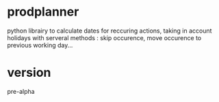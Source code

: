 prodplanner
===========

python librairy to calculate dates for reccuring actions, taking in account holidays with serveral methods : skip occurence, move occurence to previous working day...


# version
pre-alpha